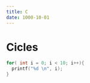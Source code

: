 ```yaml
---
title: C
date: 1000-10-01
---
```


# Cicles
```c
for( int i = 0; i < 10; i++){
  printf("%d \n", i);
}

```
